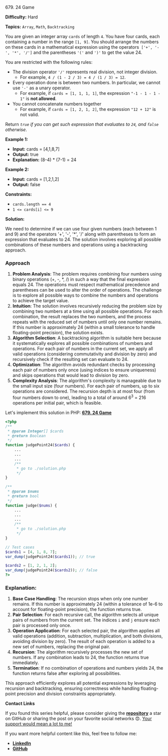 679\. 24 Game

**Difficulty:** Hard

**Topics:** `Array`, `Math`, `Backtracking`

You are given an integer array `cards` of length `4`. You have four cards, each containing a number in the range `[1, 9]`. You should arrange the numbers on these cards in a mathematical expression using the operators` ['+', '-', '*', '/']` and the parentheses `'('` and `')'` to get the value 24.

You are restricted with the following rules:

- The division operator `'/'` represents real division, not integer division.
  - For example, `4 / (1 - 2 / 3) = 4 / (1 / 3) = 12`.
- Every operation done is between two numbers. In particular, we cannot use `'-'` as a unary operator.
  - For example, if `cards = [1, 1, 1, 1]`, the expression `"-1 - 1 - 1 - 1"` is **not allowed**.
- You cannot concatenate numbers together
  - For example, if `cards = [1, 2, 1, 2]`, the expression `"12 + 12"` is not valid.

Return _`true` if you can get such expression that evaluates to `24`, and `false` otherwise_.

**Example 1:**

- **Input:** cards = [4,1,8,7]
- **Output:** true
- **Explanation:** (8-4) * (7-1) = 24

**Example 2:**

- **Input:** cards = [1,2,1,2]
- **Output:** false

**Constraints:**

- `cards.length == 4`
- `1 <= cards[i] <= 9`







**Solution:**

We need to determine if we can use four given numbers (each between 1 and 9) and the operators '+', '-', '*', '/' along with parentheses to form an expression that evaluates to 24. The solution involves exploring all possible combinations of these numbers and operations using a backtracking approach.

### Approach
1. **Problem Analysis**: The problem requires combining four numbers using binary operations (+, -, *, /) in such a way that the final expression equals 24. The operations must respect mathematical precedence and parentheses can be used to alter the order of operations. The challenge is to explore all possible ways to combine the numbers and operations to achieve the target value.
2. **Intuition**: The solution involves recursively reducing the problem size by combining two numbers at a time using all possible operations. For each combination, the result replaces the two numbers, and the process repeats with the reduced set of numbers until only one number remains. If this number is approximately 24 (within a small tolerance to handle floating-point precision), the solution exists.
3. **Algorithm Selection**: A backtracking algorithm is suitable here because it systematically explores all possible combinations of numbers and operations. For each pair of numbers in the current set, we apply all valid operations (considering commutativity and division by zero) and recursively check if the resulting set can evaluate to 24.
4. **Optimization**: The algorithm avoids redundant checks by processing each pair of numbers only once (using indices to ensure uniqueness) and skips operations that would lead to division by zero.
5. **Complexity Analysis**: The algorithm's complexity is manageable due to the small input size (four numbers). For each pair of numbers, up to six operations are considered. The recursion depth is at most four (from four numbers down to one), leading to a total of around 6<sup>3</sup> = 216 operations per initial pair, which is feasible.

Let's implement this solution in PHP: **[679. 24 Game](https://github.com/mah-shamim/leet-code-in-php/tree/main/algorithms/000679-24-game/solution.php)**

```php
<?php
/**
 * @param Integer[] $cards
 * @return Boolean
 */
function judgePoint24($cards) {
    ...
    ...
    ...
    /**
     * go to ./solution.php
     */
}

/**
 * @param $nums
 * @return bool
 */
function judge($nums) {
    ...
    ...
    ...
    /**
     * go to ./solution.php
     */
}

// Test cases
$cards1 = [4, 1, 8, 7];
var_dump(judgePoint24($cards1)); // true

$cards2 = [1, 2, 1, 2];
var_dump(judgePoint24($cards2)); // false
?>
```

### Explanation:

1. **Base Case Handling**: The recursion stops when only one number remains. If this number is approximately 24 (within a tolerance of 1e-6 to account for floating-point precision), the function returns true.
2. **Pair Selection**: For each recursive call, the algorithm selects all unique pairs of numbers from the current set. The indices `i` and `j` ensure each pair is processed only once.
3. **Operation Application**: For each selected pair, the algorithm applies all valid operations (addition, subtraction, multiplication, and both divisions, avoiding division by zero). The result of each operation is added to a new set of numbers, replacing the original pair.
4. **Recursion**: The algorithm recursively processes the new set of numbers. If any combination leads to 24, the function returns true immediately.
5. **Termination**: If no combination of operations and numbers yields 24, the function returns false after exploring all possibilities.

This approach efficiently explores all potential expressions by leveraging recursion and backtracking, ensuring correctness while handling floating-point precision and division constraints appropriately.

**Contact Links**

If you found this series helpful, please consider giving the **[repository](https://github.com/mah-shamim/leet-code-in-php)** a star on GitHub or sharing the post on your favorite social networks 😍. [Your support would mean a lot to me!](https://isolatedcompliments.com/v09uayg6h?key=a647d02f1aafcddaf10536d7cd00bd7c)

If you want more helpful content like this, feel free to follow me:

- **[LinkedIn](https://www.linkedin.com/in/arifulhaque/)**
- **[GitHub](https://github.com/mah-shamim)**
